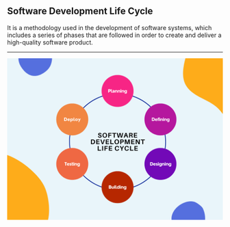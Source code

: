 ## Software Development Life Cycle

It is a methodology used in the development of software systems, which includes a series of phases that are followed in order to create and deliver a high-quality software product. 
  
 ---
 
 ![Phases](./ScreenShot.png)
